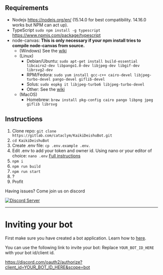 
## Requirements
* Nodejs https://nodejs.org/en/ (15.14.0 for best compatibility. 14.16.0 works but NPM can act up).
* TypeScript `sudo npm install -g typescript` https://www.npmjs.com/package/typescript
* node-canvas: **This is only necessary if your npm install tries to compile node-canvas from source.**
    * (Windows) See the <a href="https://github.com/Automattic/node-canvas/wiki/Installation:-Windows">wiki</a>
    * (Linux)
        * Debian/Ubuntu: `sudo apt-get install build-essential libcairo2-dev libpango1.0-dev libjpeg-dev libgif-dev librsvg2-dev`
        * RPM/Fedora: `sudo yum install gcc-c++ cairo-devel libjpeg-turbo-devel pango-devel giflib-devel`
        * Solus: `sudo eopkg it libjpeg-turbo6 libjpeg-turbo-devel`
        * Other: See the <a href="https://github.com/Automattic/node-canvas/wiki">wiki</a>
    * (MacOS)
        * Homebrew: `brew install pkg-config cairo pango libpng jpeg giflib librsvg`

## Instructions

1. Clone repo: `git clone https://gitlab.com/cataclym/KaikiDeishuBot.git`
1. `cd KaikiDeishuBot`
1. Create .env file: `cp .env.example .env`.
1. Edit .env to add your token and owner id. Using nano or your editor of choice: `nano .env` [Full instructions](./ENV.md)
1. `npm i`
1. `npm run build`
1. `npm run start`
1. ?
1. Profit

Having issues? Come join us on discord

<a href="https://discord.gg/8G3AqjnFfX">
    <img src="https://discord.com/api/guilds/794671071886049280/embed.png?style=banner3" title="Discord Server">
</a>

***
# Inviting your bot

First make sure you have created a bot application. Learn how to [here](./ENV.md).

You can use the following link to invite your bot: Replace `YOUR_BOT_ID_HERE` with your bot id/client id.

https://discord.com/oauth2/authorize?client_id=YOUR_BOT_ID_HERE&scope=bot